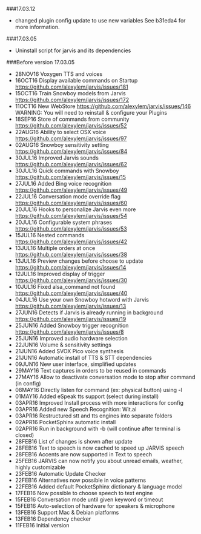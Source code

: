 ###17.03.12
- changed plugin config update to use new variables
          See b31eda4 for more information.

###17.03.05
- Uninstall script for jarvis and its dependencies

###Before version 17.03.05
 - 28NOV16 Voxygen TTS and voices
 - 16OCT16 Display available commands on Startup https://github.com/alexylem/jarvis/issues/181
 - 15OCT16 Train Snowboy models from Jarvis https://github.com/alexylem/jarvis/issues/172
 - 11OCT16 New WebStore https://github.com/alexylem/jarvis/issues/146
          WARNING: You will need to reinstall & configure your Plugins
 - 18SEP16 Store of commands from community https://github.com/alexylem/jarvis/issues/52
 - 22AUG16 Ability to select OSX voice https://github.com/alexylem/jarvis/issues/97
 - 02AUG16 Snowboy sensitivity setting https://github.com/alexylem/jarvis/issues/84
 - 30JUL16 Improved Jarvis sounds https://github.com/alexylem/jarvis/issues/62
 - 30JUL16 Quick commands with Snowboy https://github.com/alexylem/jarvis/issues/15
 - 27JUL16 Added Bing voice recognition https://github.com/alexylem/jarvis/issues/49
 - 22JUL16 Conversation mode override flag https://github.com/alexylem/jarvis/issues/60
 - 20JUL16 Hooks to personalize Jarvis even more https://github.com/alexylem/jarvis/issues/54
 - 20JUL16 Configurable system phrases https://github.com/alexylem/jarvis/issues/53
 - 15JUL16 Nested commands https://github.com/alexylem/jarvis/issues/42
 - 13JUL16 Multiple orders at once https://github.com/alexylem/jarvis/issues/38
 - 13JUL16 Preview changes before choose to update https://github.com/alexylem/jarvis/issues/14
 - 12JUL16 Improved display of trigger https://github.com/alexylem/jarvis/issues/30
 - 10JUL16 Fixed alsa_command not found https://github.com/alexylem/jarvis/issues/40
 - 04JUL16 Use your own Snowboy hotword with Jarvis https://github.com/alexylem/jarvis/issues/13
 - 27JUN16 Detects if Jarvis is already running in background https://github.com/alexylem/jarvis/issues/19
 - 25JUN16 Added Snowboy trigger recognition https://github.com/alexylem/jarvis/issues/8
 - 25JUN16 Improved audio hardware selection
 - 22JUN16 Volume & sensitivity settings
 - 21JUN16 Added SVOX Pico voice synthesis
 - 21JUN16 Automatic install of TTS & STT dependencies
 - 09JUN16 New user interface, simplified updates
 - 29MAY16 Text captures in orders to be reused in commands
 - 27MAY16 Allow to deactivate conversation mode to stop after command (in config)
 - 08MAY16 Directly listen for command (ex: physical button) using -l
 - 01MAY16 Added eSpeak tts support (select during install)
 - 03APR16 Improved Install process with more interactions for config
 - 03APR16 Added new Speech Recognition: Wit.ai
 - 03APR16 Restructured stt and tts engines into separate folders
 - 02APR16 PocketSphinx automatic install
 - 02APR16 Run in background with -b (will continue after terminal is closed)
 - 28FEB16 List of changes is shown after update
 - 28FEB16 Text to speech is now cached to speed up JARVIS speech
 - 28FEB16 Accents are now supported in Text to speech
 - 25FEB16 JARVIS can now notify you about unread emails, weather, highly customizable
 - 23FEB16 Automatic Update Checker
 - 22FEB16 Alternatives now possible in voice patterns
 - 22FEB16 Added default PocketSphinx dictionary & language model
 - 17FEB16 Now possible to choose speech to text engine
 - 15FEB16 Conversation mode until given keyword or timeout
 - 15FEB16 Auto-selection of hardware for speakers & microphone
 - 13FEB16 Support Mac & Debian platforms
 - 13FEB16 Dependency checker
 - 11FEB16 Initial version
